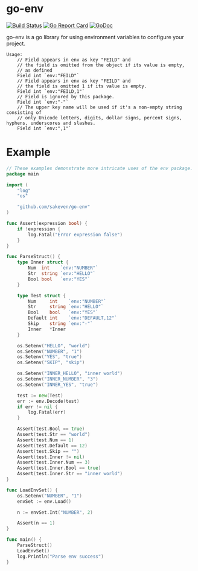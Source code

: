 # go-env
[![Build Status](https://travis-ci.org/sakeven/go-env.svg?branch=master)](https://travis-ci.org/sakeven/go-env)
[![Go Report Card](https://goreportcard.com/badge/github.com/sakeven/go-env)](https://goreportcard.com/report/github.com/sakeven/go-env) 
[![GoDoc](https://godoc.org/github.com/sakeven/go-env?status.svg)](http://godoc.org/github.com/sakeven/go-env)

go-env is a go library for using environment variables to configure your project.

```
Usage:
    // Field appears in env as key "FEILD" and
    // the field is omitted from the object if its value is empty,
    // as defined
    Field int `env:"FEILD"`
    // Field appears in env as key "FEILD" and
    // the field is omitted 1 if its value is empty.
    Field int `env:"FEILD,1"`
    // Field is ignored by this package.
    Field int `env:"-"`
    // The upper key name will be used if it's a non-empty string consisting of
    // only Unicode letters, digits, dollar signs, percent signs, hyphens, underscores and slashes.
    Field int `env:",1"`
```
# Example

```go
// These examples demonstrate more intricate uses of the env package.
package main

import (
    "log"
    "os"

    "github.com/sakeven/go-env"
)

func Assert(expression bool) {
    if !expression {
        log.Fatal("Error expression false")
    }
}

func ParseStruct() {
    type Inner struct {
        Num  int    `env:"NUMBER"`
        Str  string `env:"HELLO"`
        Bool bool   `env:"YES"`
    }

    type Test struct {
        Num     int    `env:"NUMBER"`
        Str     string `env:"HELLO"`
        Bool    bool   `env:"YES"`
        Default int    `env:"DEFAULT,12"`
        Skip    string `env:"-"`
        Inner   *Inner
    }

    os.Setenv("HELLO", "world")
    os.Setenv("NUMBER", "1")
    os.Setenv("YES", "true")
    os.Setenv("SKIP", "skip")

    os.Setenv("INNER_HELLO", "inner world")
    os.Setenv("INNER_NUMBER", "3")
    os.Setenv("INNER_YES", "true")

    test := new(Test)
    err := env.Decode(test)
    if err != nil {
        log.Fatal(err)
    }

    Assert(test.Bool == true)
    Assert(test.Str == "world")
    Assert(test.Num == 1)
    Assert(test.Default == 12)
    Assert(test.Skip == "")
    Assert(test.Inner != nil)
    Assert(test.Inner.Num == 3)
    Assert(test.Inner.Bool == true)
    Assert(test.Inner.Str == "inner world")
}

func LoadEnvSet() {
    os.Setenv("NUMBER", "1")
    envSet := env.Load()

    n := envSet.Int("NUMBER", 2)

    Assert(n == 1)
}

func main() {
    ParseStruct()
    LoadEnvSet()
    log.Println("Parse env success")
}
```
